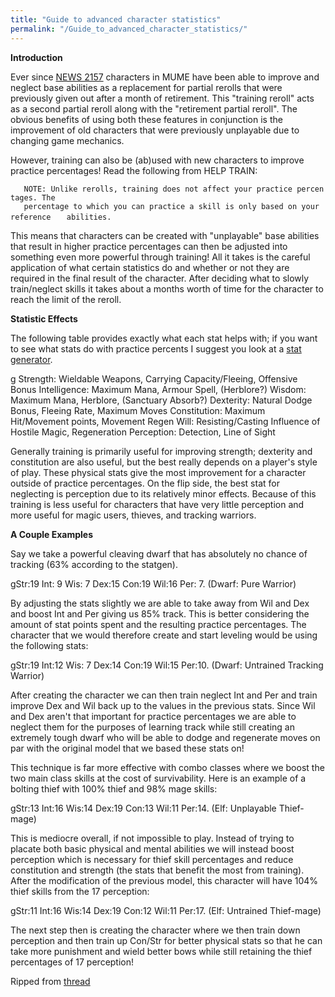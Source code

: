 ```yaml
---
title: "Guide to advanced character statistics"
permalink: "/Guide_to_advanced_character_statistics/"
---
```


**Introduction**

Ever since [NEWS 2157](http://mume.org/Import/News/2157.php) characters
in MUME have been able to improve and neglect base abilities as a
replacement for partial rerolls that were previously given out after a
month of retirement. This "training reroll" acts as a second partial
reroll along with the "retirement partial reroll". The obvious benefits
of using both these features in conjunction is the improvement of old
characters that were previously unplayable due to changing game
mechanics.

However, training can also be (ab)used with new characters to improve
practice percentages! Read the following from HELP TRAIN:

`   NOTE: Unlike rerolls, training does not affect your practice percentages. The`
`   percentage to which you can practice a skill is only based on your reference`
`   abilities.`

This means that characters can be created with "unplayable" base
abilities that result in higher practice percentages can then be
adjusted into something even more powerful through training! All it
takes is the careful application of what certain statistics do and
whether or not they are required in the final result of the character.
After deciding what to slowly train/neglect skills it takes about a
months worth of time for the character to reach the limit of the reroll.

**Statistic Effects**

The following table provides exactly what each stat helps with; if you
want to see what stats do with practice percents I suggest you look at a
[stat generator](http://nschimme.googlepages.com/stats.htm).

<nowiki>g Strength: Wieldable Weapons, Carrying Capacity/Fleeing,
Offensive Bonus Intelligence: Maximum Mana, Armour Spell, (Herblore?)
Wisdom: Maximum Mana, Herblore, (Sanctuary Absorb?) Dexterity: Natural
Dodge Bonus, Fleeing Rate, Maximum Moves Constitution: Maximum
Hit/Movement points, Movement Regen Will: Resisting/Casting Influence of
Hostile Magic, Regeneration Perception: Detection, Line of Sight

</pre>

Generally training is primarily useful for improving strength; dexterity
and constitution are also useful, but the best really depends on a
player's style of play. These physical stats give the most improvement
for a character outside of practice percentages. On the flip side, the
best stat for neglecting is perception due to its relatively minor
effects. Because of this training is less useful for characters that
have very little perception and more useful for magic users, thieves,
and tracking warriors.

**A Couple Examples**

Say we take a powerful cleaving dwarf that has absolutely no chance of
tracking (63% according to the statgen).

<nowiki>gStr:19 Int: 9 Wis: 7 Dex:15 Con:19 Wil:16 Per: 7. (Dwarf: Pure
Warrior)

</pre>

By adjusting the stats slightly we are able to take away from Wil and
Dex and boost Int and Per giving us 85% track. This is better
considering the amount of stat points spent and the resulting practice
percentages. The character that we would therefore create and start
leveling would be using the following stats:

<nowiki>gStr:19 Int:12 Wis: 7 Dex:14 Con:19 Wil:15 Per:10. (Dwarf:
Untrained Tracking Warrior)

</pre>

After creating the character we can then train neglect Int and Per and
train improve Dex and Wil back up to the values in the previous stats.
Since Wil and Dex aren't that important for practice percentages we are
able to neglect them for the purposes of learning track while still
creating an extremely tough dwarf who will be able to dodge and
regenerate moves on par with the original model that we based these
stats on!

This technique is far more effective with combo classes where we boost
the two main class skills at the cost of survivability. Here is an
example of a bolting thief with 100% thief and 98% mage skills:

<nowiki>gStr:13 Int:16 Wis:14 Dex:19 Con:13 Wil:11 Per:14. (Elf:
Unplayable Thief-mage)

</pre>

This is mediocre overall, if not impossible to play. Instead of trying
to placate both basic physical and mental abilities we will instead
boost perception which is necessary for thief skill percentages and
reduce constitution and strength (the stats that benefit the most from
training). After the modification of the previous model, this character
will have 104% thief skills from the 17 perception:

<nowiki>gStr:11 Int:16 Wis:14 Dex:19 Con:12 Wil:11 Per:17. (Elf:
Untrained Thief-mage)

</pre>

The next step then is creating the character where we then train down
perception and then train up Con/Str for better physical stats so that
he can take more punishment and wield better bows while still retaining
the thief percentages of 17 perception!

Ripped from [thread](http://mume.org/forum/viewtopic.php?f=2&t=12)